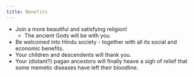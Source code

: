 ```yaml
---
title: Benefits
---
```


- Join a more beautiful and satisfying religion!
    - The ancient Gods will be with you.
- Be welcomed into Hindu society - together with all its social and economic benefits.
- Your children and descendents will thank you. 
- Your (distant?) pagan ancestors will finally heave a sigh of relief that some memetic diseases have left their bloodline.